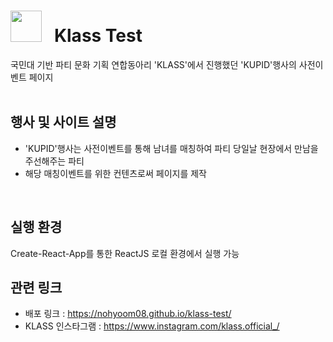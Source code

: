 # <img src="https://github.com/user-attachments/assets/64f28845-9eb7-4e82-b8f1-38fc35f62d0a" style="width:50px; height:50px"> &nbsp; Klass Test 

국민대 기반 파티 문화 기획 연합동아리 'KLASS'에서 진행했던 'KUPID'행사의 사전이벤트 페이지
<br><br>

## 행사 및 사이트 설명
* 'KUPID'행사는 사전이벤트를 통해 남녀를 매칭하여 파티 당일날 현장에서 만남을 주선해주는 파티
* 해당 매칭이벤트를 위한 컨텐츠로써 페이지를 제작
<br>

## 실행 환경
Create-React-App를 통한 ReactJS 로컬 환경에서 실행 가능
<br>

## 관련 링크
* 배포 링크 : https://nohyoom08.github.io/klass-test/
* KLASS 인스타그램 : https://www.instagram.com/klass.official_/
